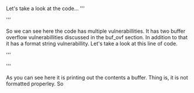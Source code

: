 Let's take a look at the code...
'''

'''

So we can see here the code has multiple vulnerabillities. It has two buffer overflow vulnerabillities discussed in the buf_ovf section. In addition to that it has a format string vulnerabillity. Let's take a look at this line of code.

'''

'''

As you can see here it is printing out the contents a buffer. Thing is, it is not formatted properley. So 
